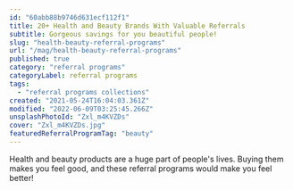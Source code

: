 ```yaml
---
id: "60abb88b9746d631ecf112f1"
title: 20+ Health and Beauty Brands With Valuable Referrals
subtitle: Gorgeous savings for you beautiful people!
slug: "health-beauty-referral-programs"
url: "/mag/health-beauty-referral-programs"
published: true
category: "referral programs"
categoryLabel: referral programs
tags:
  - "referral programs collections"
created: "2021-05-24T16:04:03.361Z"
modified: "2022-06-09T03:25:45.266Z"
unsplashPhotoId: "Zxl_m4KVZDs"
cover: "Zxl_m4KVZDs.jpg"
featuredReferralProgramTag: "beauty"
---
```

Health and beauty products are a huge part of people's lives. Buying them makes you feel good, and these referral programs would make you feel better!